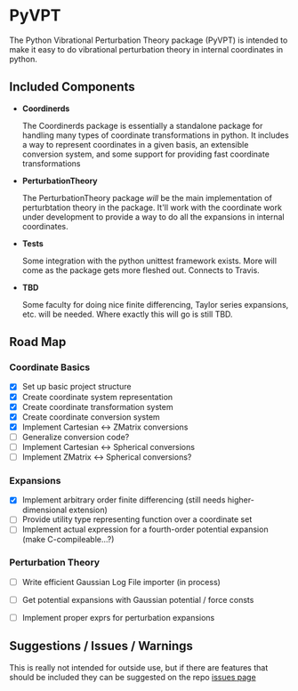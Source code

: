 # PyVPT

The Python Vibrational Perturbation Theory package (PyVPT) is intended to make it easy to do vibrational perturbation theory in internal coordinates in python.
 
## Included Components
 
 - **Coordinerds**
 
    The Coordinerds package is essentially a standalone package for handling many types of coordinate transformations in python. It includes a way to represent coordinates in a given basis, an extensible conversion system, and some support for providing fast coordinate transformations
     
 - **PerturbationTheory**
 
    The PerturbationTheory package *will* be the main implementation of perturbtation theory in the package. It'll work with the coordinate work under development to provide a way to do all the expansions in internal coordinates.
 
 - **Tests**
 
    Some integration with the python unittest framework exists. More will come as the package gets more fleshed out. Connects to Travis.
 
 - **TBD**
 
    Some faculty for doing nice finite differencing, Taylor series expansions, etc. will be needed. Where exactly this will go is still TBD.

## Road Map

### Coordinate Basics
 
 - [x] Set up basic project structure
 - [x] Create coordinate system representation
 - [x] Create coordinate transformation system
 - [x] Create coordinate conversion system
 - [x] Implement Cartesian <-> ZMatrix conversions
 - [ ] Generalize conversion code?
 - [ ] Implement Cartesian <-> Spherical conversions
 - [ ] Implement ZMatrix <-> Spherical conversions?

### Expansions
 
 - [x] Implement arbitrary order finite differencing (still needs higher-dimensional extension)
 - [ ] Provide utility type representing function over a coordinate set
 - [ ] Implement actual expression for a fourth-order potential expansion (make C-compileable...?)

### Perturbation Theory
 
 - [ ] Write efficient Gaussian Log File importer (in process)
 - [ ] Get potential expansions with Gaussian potential / force consts
 - [ ] Implement proper exprs for perturbation expansions


## Suggestions / Issues / Warnings

This is really not intended for outside use, but if there are features that should be included they can be suggested on the repo [issues page](https://github.com/McCoyGroup/PyVPT/issues)

